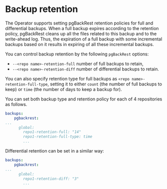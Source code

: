 # Backup retention

The Operator supports setting pgBackRest retention policies for full and
differential backups. When a full backup expires according to the retention
policy, pgBackRest cleans up all the files related to this backup and to the
write-ahead log. Thus, the expiration of a full backup with some incremental backups
based on it results in expiring of all these incremental backups.

You can control backup retention by the following `pgBackRest` options:

* `--<repo name>-retention-full` number of full backups to retain,
* `--<repo name>-retention-diff` number of differential backups to retain.

You can also specify retention type for full backups as `<repo name>-retention-full-type`,
setting it to either `count` (the number of full backups to keep) or `time`
(the number of days to keep a backup for).

You can set both backup type and retention policy for each of 4 repositories
as follows.

```yaml
backups:
    pgbackrest:
...
      global:
        repo1-retention-full: "14"
        repo1-retention-full-type: time
        ...
```

Differential retention can be set in a similar way:

```yaml
backups:
    pgbackrest:
...
      global:
        repo1-retention-diff: "3"
        ...
```
